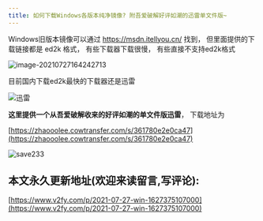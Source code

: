 ```yaml
---
title: 如何下载Windows各版本纯净镜像? 附吾爱破解好评如潮的迅雷单文件版~
---
```




Windows旧版本镜像可以通过 https://msdn.itellyou.cn/ 找到， 但里面提供的下载链接都是 ed2k 格式， 有些下载器下载很慢， 有些直接不支持ed2k格式



![image-20210727164242713](https://cdn.fangyuanxiaozhan.com/assets/1627375375157Wz00Gcx2.png)

目前国内下载ed2k最快的下载器还是迅雷



![迅雷](https://cdn.fangyuanxiaozhan.com/assets/1627375428984s7QCk5Wr.png)



**这里提供一个从吾爱破解收来的好评如潮的单文件版迅雷**， 下载地址为



[https://zhaooolee.cowtransfer.com/s/361780e2e0ca47](https://zhaooolee.cowtransfer.com/s/361780e2e0ca47)



![save233](https://cdn.fangyuanxiaozhan.com/assets/16273758882666GKpANjB.gif)







## 本文永久更新地址(欢迎来读留言,写评论):

[https://www.v2fy.com/p/2021-07-27-win-1627375107000](https://www.v2fy.com/p/2021-07-27-win-1627375107000)